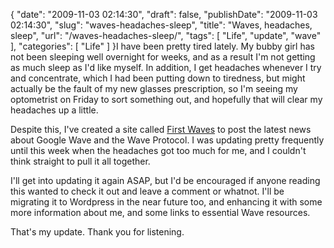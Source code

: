 {
    "date": "2009-11-03 02:14:30",
    "draft": false,
    "publishDate": "2009-11-03 02:14:30",
    "slug": "waves-headaches-sleep",
    "title": "Waves, headaches, sleep",
    "url": "\/waves-headaches-sleep\/",
    "tags": [
        "Life",
        "update",
        "wave"
    ],
    "categories": [
        "Life"
    ]
}I have been pretty tired lately. My bubby girl has not been sleeping
well overnight for weeks, and as a result I'm not getting as much sleep
as I'd like myself. In addition, I get headaches whenever I try and
concentrate, which I had been putting down to tiredness, but might
actually be the fault of my new glasses prescription, so I'm seeing my
optometrist on Friday to sort something out, and hopefully that will
clear my headaches up a little.

Despite this, I've created a site called [First
Waves](//the.geekorium.com.au "First Waves - Information about Google Wave")
to post the latest news about Google Wave and the Wave Protocol. I was
updating pretty frequently until this week when the headaches got too
much for me, and I couldn't think straight to pull it all together.

I'll get into updating it again ASAP, but I'd be encouraged if anyone
reading this wanted to check it out and leave a comment or whatnot. I'll
be migrating it to Wordpress in the near future too, and enhancing it
with some more information about me, and some links to essential Wave
resources.

That's my update. Thank you for listening.